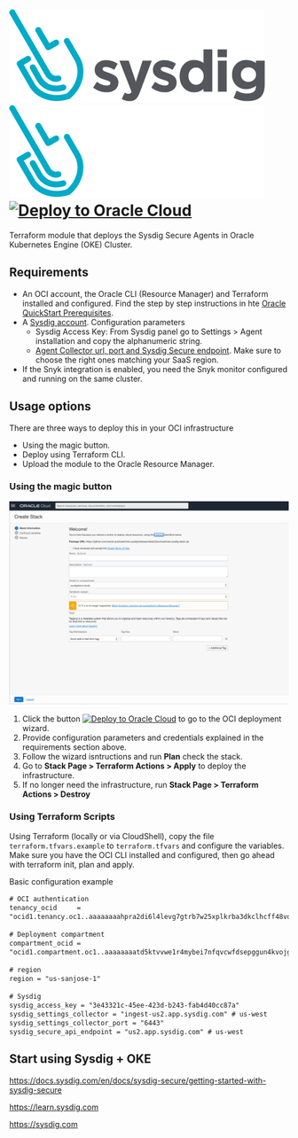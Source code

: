 # ![Sysdig Logo](./images/sysdig-logo.svg#gh-light-mode-only)![Sysdig Logo - Dark Mode](./images/sysdig-logo-white-text.svg#gh-dark-mode-only)      [![Deploy to Oracle Cloud][magic_button]][magic_sysdig_stack]

Terraform module that deploys the Sysdig Secure Agents in Oracle Kubernetes Engine (OKE) Cluster.

## Requirements
- An OCI account, the Oracle CLI (Resource Manager) and Terraform installed and configured. Find the step by step instructions in hte [Oracle QuickStart Prerequisites](https://github.com/oracle-quickstart/oci-prerequisites).
- A [Sysdig account](https://sysdig.com/company/start-free). Configuration parameters
  - Sysdig Access Key: From Sysdig panel go to Settings > Agent installation and copy the alphanumeric string.
  - [Agent Collector url, port and Sysdig Secure endpoint](https://docs.sysdig.com/en/docs/administration/saas-regions-and-ip-ranges). Make sure to choose the right ones matching your SaaS region.
- If the Snyk integration is enabled, you need the Snyk monitor configured and running on the same cluster.

## Usage options
There are three ways to deploy this in your OCI infrastructure
- Using the magic button.
- Deploy using Terraform CLI.
- Upload the module to the Oracle Resource Manager.

### Using the magic button

![](./images/magic-button-screenshot-1.png)

1. Click the button [![Deploy to Oracle Cloud][magic_button]][magic_sysdig_stack] to go to the OCI deployment wizard.
2. Provide configuration parameters and credentials explained in the requirements section above.
3. Follow the wizard isntructions and run **Plan** check the stack.
4. Go to **Stack Page > Terraform Actions > Apply** to deploy the infrastructure.
5. If no longer need the infrastructure, run **Stack Page > Terraform Actions > Destroy**

### Using Terraform Scripts

Using Terraform (locally or via CloudShell), copy the file `terraform.tfvars.example` to `terraform.tfvars` and configure the variables. Make sure you have the OCI CLI installed and configured, then go ahead with terraform init, plan and apply.

Basic configuration example
````
# OCI authentication
tenancy_ocid     = "ocid1.tenancy.oc1..aaaaaaaahpra2di6l4levg7gtrb7w25xplkrba3dkclhcff48vofxuvv36pd"

# Deployment compartment
compartment_ocid = "ocid1.compartment.oc1..aaaaaaaatd5ktvvwe1r4mybei7nfqvcwfdsepggun4kvojgeh5mbibryy22tq"

# region
region = "us-sanjose-1"

# Sysdig
sysdig_access_key = "3e43321c-45ee-423d-b243-fab4d40cc87a"
sysdig_settings_collector = "ingest-us2.app.sysdig.com" # us-west
sysdig_settings_collector_port = "6443"
sysdig_secure_api_endpoint = "us2.app.sysdig.com" # us-west
````

## Start using Sysdig + OKE
https://docs.sysdig.com/en/docs/sysdig-secure/getting-started-with-sysdig-secure

https://learn.sysdig.com

https://sysdig.com

[magic_button]: https://oci-resourcemanager-plugin.plugins.oci.oraclecloud.com/latest/deploy-to-oracle-cloud.svg
[magic_sysdig_stack]: https://cloud.oracle.com/resourcemanager/stacks/create?zipUrl=https://github.com/oracle-quickstart/oke-sysdig/releases/latest/download/oke-sysdig-stack.zip
